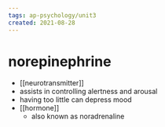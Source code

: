 ```yaml
---
tags: ap-psychology/unit3 
created: 2021-08-28
---
```


# norepinephrine

- [[neurotransmitter]]
- assists in controlling alertness and arousal
- having too little can depress mood
- [[hormone]]
	- also known as noradrenaline 
